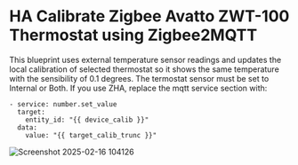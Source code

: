 # HA Calibrate Zigbee Avatto ZWT-100 Thermostat using Zigbee2MQTT

This blueprint uses external temperature sensor readings and updates the local calibration of selected thermostat so it shows the same temperature with the sensibility of 0.1 degrees.
The termostat sensor must be set to Internal or Both.
If you use ZHA, replace the mqtt service section with:
```
- service: number.set_value
  target:
    entity_id: "{{ device_calib }}"
  data:
    value: "{{ target_calib_trunc }}"
```
![Screenshot 2025-02-16 104126](https://github.com/user-attachments/assets/5cb84b6a-e086-4fb0-898d-cb98843ef6fd)
